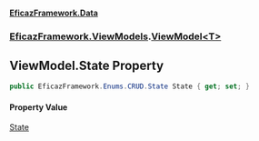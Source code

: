 #### [EficazFramework.Data](EficazFrameworkData.md 'EficazFramework Data')
### [EficazFramework.ViewModels](EficazFrameworkData.md#EficazFramework.ViewModels 'EficazFramework.ViewModels').[ViewModel&lt;T&gt;](EficazFramework.ViewModels/ViewModel_T_.md 'EficazFramework.ViewModels.ViewModel<T>')

## ViewModel<T>.State Property

```csharp
public EficazFramework.Enums.CRUD.State State { get; set; }
```

#### Property Value
[State](EficazFramework.Enums.CRUD/State.md 'EficazFramework.Enums.CRUD.State')